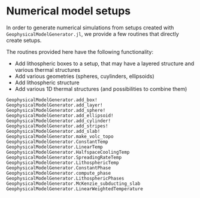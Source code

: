 # Numerical model setups

In order to generate numerical simulations from setups created with `GeophysicalModelGenerator.jl`, we provide a few routines that directly create setups. 

The routines provided here have the following functionality:
- Add lithospheric boxes to a setup, that may have a layered structure and various thermal structures
- Add various geometries (spheres, cuylinders, ellipsoids)
- Add lithospheric structure
- Add various 1D thermal structures (and possibilities to combine them)

```@docs
GeophysicalModelGenerator.add_box!
GeophysicalModelGenerator.add_layer!
GeophysicalModelGenerator.add_sphere!
GeophysicalModelGenerator.add_ellipsoid!
GeophysicalModelGenerator.add_cylinder!
GeophysicalModelGenerator.add_stripes!
GeophysicalModelGenerator.add_slab!
GeophysicalModelGenerator.make_volc_topo
GeophysicalModelGenerator.ConstantTemp
GeophysicalModelGenerator.LinearTemp
GeophysicalModelGenerator.HalfspaceCoolingTemp
GeophysicalModelGenerator.SpreadingRateTemp
GeophysicalModelGenerator.LithosphericTemp
GeophysicalModelGenerator.ConstantPhase
GeophysicalModelGenerator.compute_phase
GeophysicalModelGenerator.LithosphericPhases
GeophysicalModelGenerator.McKenzie_subducting_slab
GeophysicalModelGenerator.LinearWeightedTemperature
```

